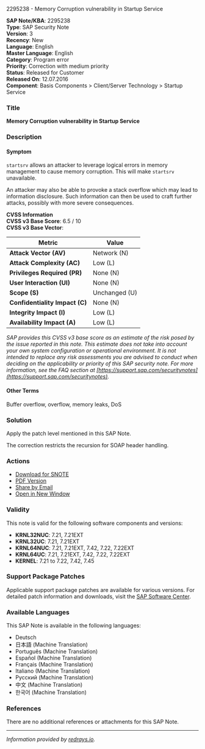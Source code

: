 2295238 - Memory Corruption vulnerability in Startup Service

**SAP Note/KBA**: 2295238  
**Type**: SAP Security Note  
**Version**: 3  
**Recency**: New  
**Language**: English  
**Master Language**: English  
**Category**: Program error  
**Priority**: Correction with medium priority  
**Status**: Released for Customer  
**Released On**: 12.07.2016  
**Component**: Basis Components > Client/Server Technology > Startup Service

### Title
**Memory Corruption vulnerability in Startup Service**

### Description

#### Symptom
`startsrv` allows an attacker to leverage logical errors in memory management to cause memory corruption. This will make `startsrv` unavailable.

An attacker may also be able to provoke a stack overflow which may lead to information disclosure. Such information can then be used to craft further attacks, possibly with more severe consequences.

**CVSS Information**  
**CVSS v3 Base Score**: 6.5 / 10  
**CVSS v3 Base Vector**:

| Metric                       | Value                |
|------------------------------|----------------------|
| **Attack Vector (AV)**       | Network (N)          |
| **Attack Complexity (AC)**   | Low (L)              |
| **Privileges Required (PR)** | None (N)             |
| **User Interaction (UI)**    | None (N)             |
| **Scope (S)**                | Unchanged (U)        |
| **Confidentiality Impact (C)** | None (N)          |
| **Integrity Impact (I)**     | Low (L)              |
| **Availability Impact (A)**  | Low (L)              |

*SAP provides this CVSS v3 base score as an estimate of the risk posed by the issue reported in this note. This estimate does not take into account your own system configuration or operational environment. It is not intended to replace any risk assessments you are advised to conduct when deciding on the applicability or priority of this SAP security note. For more information, see the FAQ section at [https://support.sap.com/securitynotes](https://support.sap.com/securitynotes).*

#### Other Terms
Buffer overflow, overflow, memory leaks, DoS

### Solution
Apply the patch level mentioned in this SAP Note.

The correction restricts the recursion for SOAP header handling.

### Actions
- [Download for SNOTE](https://notesdownloads.sap.com/note/0040000018284812017)
- [PDF Version](https://me.sap.com/sap/support/sfm/notes/print/0002295238?language=en-US&token=D0F598366A02FB80FB11806725A4524A)
- [Share by Email](https://me.sap.com)
- [Open in New Window](https://me.sap.com)

### Validity
This note is valid for the following software components and versions:

- **KRNL32NUC**: 7.21, 7.21EXT
- **KRNL32UC**: 7.21, 7.21EXT
- **KRNL64NUC**: 7.21, 7.21EXT, 7.42, 7.22, 7.22EXT
- **KRNL64UC**: 7.21, 7.21EXT, 7.42, 7.22, 7.22EXT
- **KERNEL**: 7.21 to 7.22, 7.42, 7.45

### Support Package Patches
Applicable support package patches are available for various versions. For detailed patch information and downloads, visit the [SAP Software Center](https://me.sap.com/softwarecenter).

### Available Languages
This SAP Note is available in the following languages:
- Deutsch
- 日本語 (Machine Translation)
- Português (Machine Translation)
- Español (Machine Translation)
- Français (Machine Translation)
- Italiano (Machine Translation)
- Русский (Machine Translation)
- 中文 (Machine Translation)
- 한국어 (Machine Translation)

### References
There are no additional references or attachments for this SAP Note.

---

*Information provided by [redrays.io](https://redrays.io).*